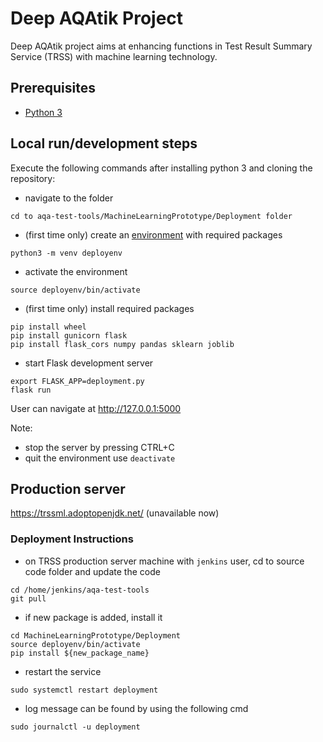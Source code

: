 # Deep AQAtik Project
Deep AQAtik project aims at enhancing functions in Test Result Summary Service (TRSS) with machine learning technology.

## Prerequisites
- [Python 3](https://www.python.org/doc/)

## Local run/development steps
Execute the following commands after installing python 3 and cloning the repository:

- navigate to the folder
```
cd to aqa-test-tools/MachineLearningPrototype/Deployment folder
```

- (first time only) create an [environment](https://flask.palletsprojects.com/en/1.1.x/installation/#create-an-environment) with required packages
```
python3 -m venv deployenv
```

- activate the environment
```
source deployenv/bin/activate
```

- (first time only) install required packages
```
pip install wheel
pip install gunicorn flask
pip install flask_cors numpy pandas sklearn joblib
```

- start Flask development server
```
export FLASK_APP=deployment.py
flask run
```

User can navigate at http://127.0.0.1:5000

Note:
- stop the server by pressing CTRL+C
- quit the environment use `deactivate`


## Production server
https://trssml.adoptopenjdk.net/ (unavailable now)

### Deployment Instructions
- on TRSS production server machine with `jenkins` user, cd to source code folder and update the code
```
cd /home/jenkins/aqa-test-tools
git pull
```

- if new package is added, install it
```
cd MachineLearningPrototype/Deployment
source deployenv/bin/activate
pip install ${new_package_name}
```

- restart the service
```
sudo systemctl restart deployment
```

- log message can be found by using the following cmd
```
sudo journalctl -u deployment
```
